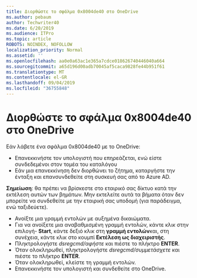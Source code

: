 ```yaml
---
title: Διορθώστε το σφάλμα 0x8004de40 στο OneDrive
ms.author: pebaum
author: Techwriter40
ms.date: 6/20/2019
ms.audience: ITPro
ms.topic: article
ROBOTS: NOINDEX, NOFOLLOW
localization_priority: Normal
ms.assetid: ''
ms.openlocfilehash: aa0e0a63ac1e365a7cdce018626740446040a664
ms.sourcegitcommit: a65d196d00adb70045af5caca9828fe44b951f61
ms.translationtype: MT
ms.contentlocale: el-GR
ms.lasthandoff: 09/04/2019
ms.locfileid: "36755848"
---
```

# <a name="fix-0x8004de40-error-in-onedrive"></a>Διορθώστε το σφάλμα 0x8004de40 στο OneDrive

Εάν λάβετε ένα σφάλμα 0x8004de40 με το OneDrive:

- Επανεκκινήστε τον υπολογιστή που επηρεάζεται, ενώ είστε συνδεδεμένοι στον τομέα του καταλόγου
- Εάν μια επανεκκίνηση δεν διορθώνει το ζήτημα, καταργήστε την ένταξη και επανσυνδεθείτε στη συσκευή σας από το Azure AD. 

**Σημείωση**: θα πρέπει να βρίσκεστε στο εταιρικό σας δίκτυο κατά την εκτέλεση αυτών των βημάτων. Μην εκτελείτε αυτά τα βήματα όταν δεν μπορείτε να συνδεθείτε με την εταιρική σας υποδομή (για παράδειγμα, ενώ ταξιδεύετε). 

- Ανοίξτε μια γραμμή εντολών με αυξημένα δικαιώματα. 
- Για να ανοίξετε μια αναβαθμισμένη γραμμή εντολών, κάντε κλικ στην επιλογή- **Start**, κάντε δεξιό κλικ στη **γραμμή εντολών**και, στη συνέχεια, κάντε κλικ στο κουμπί **Εκτέλεση ως διαχειριστής**.
- Πληκτρολογήστε *dsregcmd/αφήστε* και πιέστε το πλήκτρο **ENTER**.
- Όταν ολοκληρωθεί, πληκτρολογήστε *dsregcmd/συμμετάσχετε* και πιέστε το πλήκτρο **ENTER**.
- Όταν ολοκληρωθεί, κλείστε τη γραμμή εντολών.
- Επανεκκινήστε τον υπολογιστή και συνδεθείτε στο OneDrive.